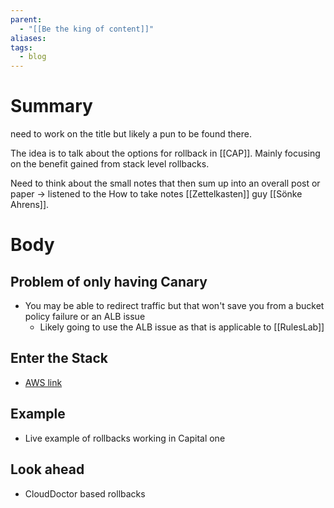 ```yaml
---
parent:
  - "[[Be the king of content]]"
aliases: 
tags:
  - blog
---
```

# Summary 
 need to work on the title but likely a pun to be found there.
 
The idea is to talk about the options for rollback in [[CAP]]. Mainly focusing on the benefit gained from stack level rollbacks.

Need to think about the small notes that then sum up into an overall post or paper -> listened to the How to take notes [[Zettelkasten]] guy [[Sönke Ahrens]].  
# Body
## Problem of only having Canary
- You may be able to redirect traffic but that won't save you from a bucket policy failure or an ALB issue
	- Likely going to use the ALB issue as that is applicable to [[RulesLab]]
## Enter the Stack
- [AWS link](https://docs.aws.amazon.com/AWSCloudFormation/latest/UserGuide/using-cfn-rollback-triggers.html)
## Example
- Live example of rollbacks working in Capital one
## Look ahead
- CloudDoctor based rollbacks
